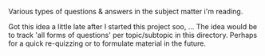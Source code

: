 Various types of questions & answers in the subject matter i'm reading.

Got this idea a little late after I started this project soo, ... The idea would be to track 'all forms of questions' per topic/subtopic in this directory. Perhaps for a quick re-quizzing or to formulate material in the future.
